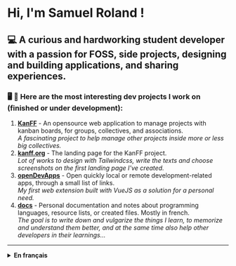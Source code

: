 # Hi, I'm Samuel Roland !

## 💻 A curious and hardworking student developer with a passion for FOSS, side projects, designing and building applications, and sharing experiences.

### 🖥️ 🙂 Here are the most interesting dev projects I work on (finished or under development):
1. [**KanFF**](https://github.com/samuelroland/KanFF#readme) - An opensource web application to manage projects with kanban boards, for groups, collectives, and associations.  
*A fascinating project to help manage other projects inside more or less big collectives.*
1. [**kanff.org**](https://kanff.org) - The landing page for the KanFF project.  
*Lot of works to design with Tailwindcss, write the texts and choose screenshots on the first landing page I've created.*
1. [**openDevApps**](https://github.com/samuelroland/openDevApps#readme) - Open quickly local or remote development-related apps, through a small list of links.  
*My first web extension built with VueJS as a solution for a personal need.*
1. [**docs**](https://github.com/samuelroland/docs#readme) - Personal documentation and notes about programming languages, resource lists, or created files. Mostly in french.  
*The goal is to write down and vulgarize the things I learn, to memorize and understand them better, and at the same time also help other developers in their learnings...*

---
<details>
  <summary><strong>En français</strong></summary>

## 💻 Un élève développeur curieux et travailleur, passionné par les logiciels libres, les projets à côté, la conception et la réalisation d'applications, ainsi que le partage d'expériences.

### 🖥️ 🙂 Voici les projets de développement les plus intéressants sur lequels j'ai travaillé (terminé ou en cours):
1. [**KanFF**](https://github.com/samuelroland/KanFF#readme) - Une application web opensource de gestion de projets à l'aide de kanbans, pour les groupes, collectifs et associations.  
*Un projet passionnant pour aider à gérer d'autres projets au sein de plus ou moins grand collectifs.*
1. [**kanff.org**](https://kanff.org) - La page d'accueil du projet KanFF.  
*Beaucoup de travail pour le design avec Tailwindcss, écrire les textes et choisir des images pour la première page d'accueil que j'ai créée.*
1. [**openDevApps**](https://github.com/samuelroland/openDevApps#readme) - Ouvrez rapidement des apps locales ou distantes liées au développement, à travers une petite liste de liens.  
*Ma première extension web réalisée avec VueJS comme solution à un besoin personnel.*
1. [**docs**](https://github.com/samuelroland/docs#readme) - Documentation et notes personnelles à propos des languages de programmation, liste de ressources, ou les fichiers créés. Majoritairement en français.    
*Le but est de rédiger et de vulgariser les choses que j'apprends, de les mémoriser et de mieux les comprendre, et en même temps d'aider également d'autres développeur·euses dans leurs apprentissages...*

</details>

<!--
**samuelroland/samuelroland** is a ✨ _special_ ✨ repository because its `README.md` (this file) appears on your GitHub profile.

Here are some ideas to get you started:

- 🔭 I’m currently working on ...
- 🌱 I’m currently learning ...
- 👯 I’m looking to collaborate on ...
- 🤔 I’m looking for help with ...
- 💬 Ask me about ...
- 📫 How to reach me: ...
- 😄 Pronouns: ...
- ⚡ Fun fact: ...
-->

